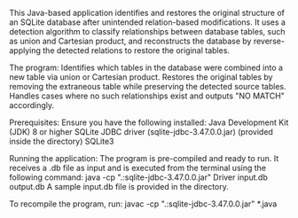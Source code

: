 This Java-based application identifies and restores the original structure of an SQLite database after unintended relation-based modifications. It uses a detection algorithm to classify relationships between database tables, such as union and Cartesian product, and reconstructs the database by reverse-applying the detected relations to restore the original tables.

The program:
Identifies which tables in the database were combined into a new table via union or Cartesian product.
Restores the original tables by removing the extraneous table while preserving the detected source tables.
Handles cases where no such relationships exist and outputs "NO MATCH" accordingly.

Prerequisites:
Ensure you have the following installed:
Java Development Kit (JDK) 8 or higher
SQLite JDBC driver (sqlite-jdbc-3.47.0.0.jar) (provided inside the directory)
SQLite3

Running the application:
The program is pre-compiled and ready to run. It receives a .db file as input and is executed from the terminal using the following command:
java -cp ".:sqlite-jdbc-3.47.0.0.jar" Driver input.db output.db
A sample input.db file is provided in the directory.

To recompile the program, run:
javac -cp ".:sqlite-jdbc-3.47.0.0.jar" *.java


